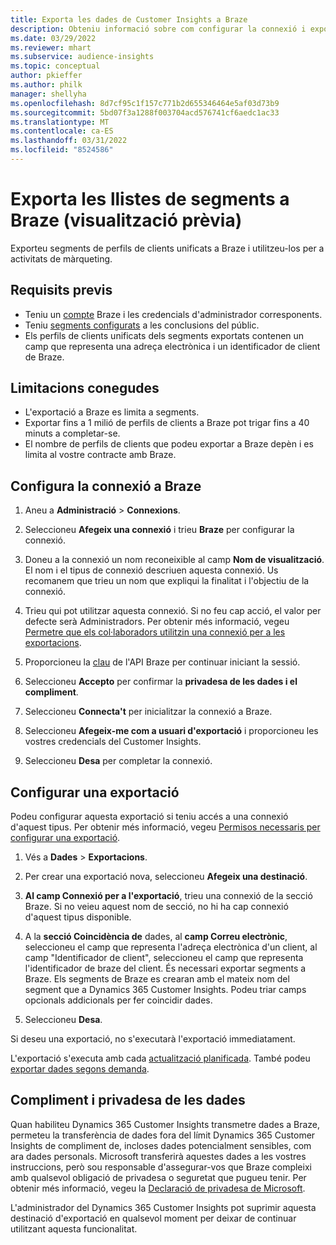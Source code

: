 ```yaml
---
title: Exporta les dades de Customer Insights a Braze
description: Obteniu informació sobre com configurar la connexió i exportar-la a Braze.
ms.date: 03/29/2022
ms.reviewer: mhart
ms.subservice: audience-insights
ms.topic: conceptual
author: pkieffer
ms.author: philk
manager: shellyha
ms.openlocfilehash: 8d7cf95c1f157c771b2d655346464e5af03d73b9
ms.sourcegitcommit: 5bd07f3a1288f003704acd576741cf6aedc1ac33
ms.translationtype: MT
ms.contentlocale: ca-ES
ms.lasthandoff: 03/31/2022
ms.locfileid: "8524586"
---
```

# <a name="export-segment-lists-to-braze-preview"></a>Exporta les llistes de segments a Braze (visualització prèvia)

Exporteu segments de perfils de clients unificats a Braze i utilitzeu-los per a activitats de màrqueting.

## <a name="prerequisites"></a>Requisits previs

-   Teniu un [compte](https://www.braze.com/) Braze i les credencials d'administrador corresponents.
-   Teniu [segments configurats](segments.md) a les conclusions del públic.
-   Els perfils de clients unificats dels segments exportats contenen un camp que representa una adreça electrònica i un identificador de client de Braze. 

## <a name="known-limitations"></a>Limitacions conegudes

- L'exportació a Braze es limita a segments.
- Exportar fins a 1 milió de perfils de clients a Braze pot trigar fins a 40 minuts a completar-se. 
- El nombre de perfils de clients que podeu exportar a Braze depèn i es limita al vostre contracte amb Braze.

## <a name="set-up-connection-to-braze"></a>Configura la connexió a Braze

1. Aneu a **Administració** > **Connexions**.

1. Seleccioneu **Afegeix una connexió** i trieu **Braze** per configurar la connexió.

1. Doneu a la connexió un nom reconeixible al camp **Nom de visualització**. El nom i el tipus de connexió descriuen aquesta connexió. Us recomanem que trieu un nom que expliqui la finalitat i l'objectiu de la connexió.

1. Trieu qui pot utilitzar aquesta connexió. Si no feu cap acció, el valor per defecte serà Administradors. Per obtenir més informació, vegeu [Permetre que els col·laboradors utilitzin una connexió per a les exportacions](connections.md#allow-contributors-to-use-a-connection-for-exports).

1. Proporcioneu la [clau](https://www.braze.com/docs/api/basics/) de l'API Braze per continuar iniciant la sessió. 

1. Seleccioneu **Accepto** per confirmar la **privadesa de les dades i el compliment**.

1. Seleccioneu **Connecta't** per inicialitzar la connexió a Braze.

1. Seleccioneu **Afegeix-me com a usuari d'exportació** i proporcioneu les vostres credencials del Customer Insights.

1. Seleccioneu **Desa** per completar la connexió.

## <a name="configure-an-export"></a>Configurar una exportació

Podeu configurar aquesta exportació si teniu accés a una connexió d'aquest tipus. Per obtenir més informació, vegeu [Permisos necessaris per configurar una exportació](export-destinations.md#set-up-a-new-export).

1. Vés a **Dades** > **Exportacions**.

1. Per crear una exportació nova, seleccioneu **Afegeix una destinació**.

1. **Al camp Connexió per a l'exportació**, trieu una connexió de la secció Braze. Si no veieu aquest nom de secció, no hi ha cap connexió d'aquest tipus disponible.  

3. A la **secció Coincidència de** dades, al **camp Correu electrònic**, seleccioneu el camp que representa l'adreça electrònica d'un client, al camp "Identificador de client", seleccioneu el camp que representa l'identificador de braze del client. És necessari exportar segments a Braze. Els segments de Braze es crearan amb el mateix nom del segment que a Dynamics 365 Customer Insights. Podeu triar camps opcionals addicionals per fer coincidir dades. 

1. Seleccioneu **Desa**.

Si deseu una exportació, no s'executarà l'exportació immediatament.

L'exportació s'executa amb cada [actualització planificada](system.md#schedule-tab). També podeu [exportar dades segons demanda](export-destinations.md#run-exports-on-demand). 


## <a name="data-privacy-and-compliance"></a>Compliment i privadesa de les dades

Quan habiliteu Dynamics 365 Customer Insights transmetre dades a Braze, permeteu la transferència de dades fora del límit Dynamics 365 Customer Insights de compliment de, incloses dades potencialment sensibles, com ara dades personals. Microsoft transferirà aquestes dades a les vostres instruccions, però sou responsable d'assegurar-vos que Braze compleixi amb qualsevol obligació de privadesa o seguretat que pugueu tenir. Per obtenir més informació, vegeu la [Declaració de privadesa de Microsoft](https://go.microsoft.com/fwlink/?linkid=396732).

L'administrador del Dynamics 365 Customer Insights pot suprimir aquesta destinació d'exportació en qualsevol moment per deixar de continuar utilitzant aquesta funcionalitat.
